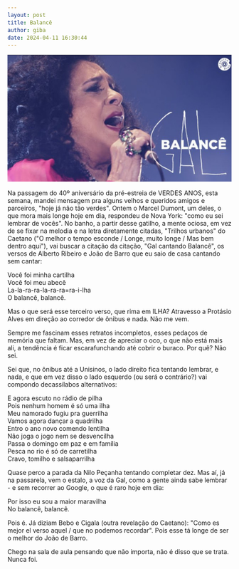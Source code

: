```yaml
---
layout: post
title: Balancê
author: giba
date: 2024-04-11 16:30:44
---
```

![](/uploads/balance.jpg)

Na passagem do 40º aniversário da pré-estreia de VERDES ANOS, esta semana, mandei mensagem pra alguns velhos e queridos amigos e parceiros, "hoje já não tão verdes". Ontem o Marcel Dumont, um deles, o que mora mais longe hoje em dia, respondeu de Nova York: "como eu sei lembrar de vocês". No banho, a partir desse gatilho, a mente ociosa, em vez de se fixar na melodia e na letra diretamente citadas, "Trilhos urbanos" do Caetano ("O melhor o tempo esconde / Longe, muito longe / Mas bem dentro aqui"), vai buscar a citação da citação, "Gal cantando Balancê", os versos de Alberto Ribeiro e João de Barro que eu saio de casa cantando sem cantar:

Você foi minha cartilha\
Você foi meu abecê\
La-la-ra-ra-la-ra-ra=ra-i-lha\
O balancê, balancê.

Mas o que será esse terceiro verso, que rima em ILHA? Atravesso a Protásio Alves em direção ao corredor de ônibus e nada. Não me vem.

Sempre me fascinam esses retratos incompletos, esses pedaços de memória que faltam. Mas, em vez de apreciar o oco, o que não está mais ali, a tendência é ficar escarafunchando até cobrir o buraco. Por quê? Não sei.

Sei que, no ônibus até a Unisinos, o lado direito fica tentando lembrar, e nada, e que em vez disso o lado esquerdo (ou será o contrário?) vai compondo decassílabos alternativos:

E agora escuto no rádio de pilha\
Pois nenhum homem é só uma ilha\
Meu namorado fugiu pra guerrilha\
Vamos agora dançar a quadrilha\
Entro o ano novo comendo lentilha\
Não joga o jogo nem se desvencilha\
Passa o domingo em paz e em família\
Pesca no rio é só de carretilha\
Cravo, tomilho e salsaparrilha

Quase perco a parada da Nilo Peçanha tentando completar dez. Mas aí, já na passarela, vem o estalo, a voz da Gal, como a gente ainda sabe lembrar - e sem recorrer ao Google, o que é raro hoje em dia:

Por isso eu sou a maior maravilha\
No balancê, balancê.

Pois é. Já diziam Bebo e Cigala (outra revelação do Caetano): "Como es mejor el verso aquel / que no podemos recordar". Pois esse tá longe de ser o melhor do João de Barro.

Chego na sala de aula pensando que não importa, não é disso que se trata. Nunca foi.